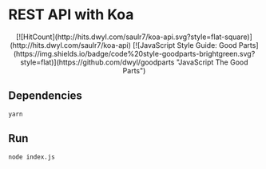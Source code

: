 # REST API with Koa

  <p align="center">
    [![HitCount](http://hits.dwyl.com/saulr7/koa-api.svg?style=flat-square)](http://hits.dwyl.com/saulr7/koa-api)
    [![JavaScript Style Guide: Good Parts](https://img.shields.io/badge/code%20style-goodparts-brightgreen.svg?style=flat)](https://github.com/dwyl/goodparts "JavaScript The Good Parts")
  </p>

## Dependencies

`yarn`

## Run

`node index.js`
